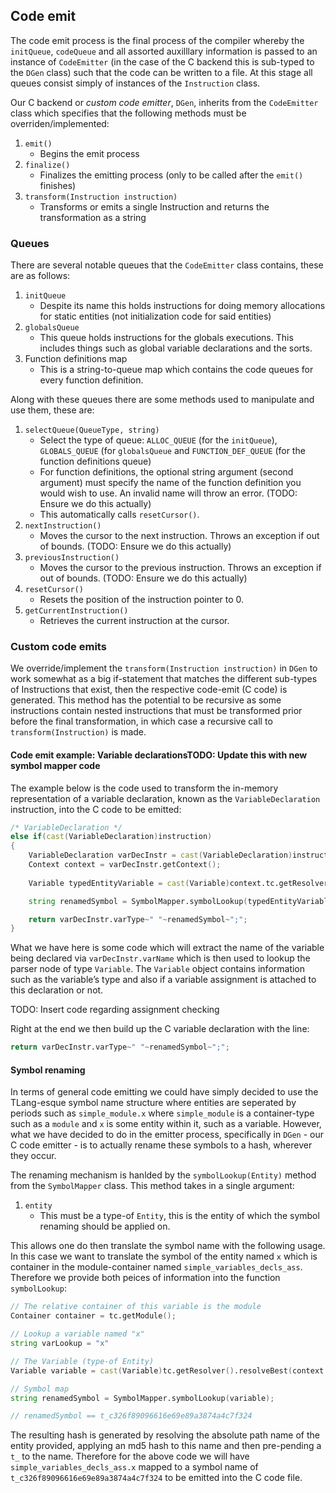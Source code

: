 ## Code emit

The code emit process is the final process of the compiler whereby the
`initQueue`, `codeQueue` and all assorted auxilllary information is
passed to an instance of `CodeEmitter` (in the case of the C backend
this is sub-typed to the `DGen` class) such that the code can be written
to a file. At this stage all queues consist simply of instances of the
`Instruction` class.

Our C backend or *custom code emitter*, `DGen`, inherits from the
`CodeEmitter` class which specifies that the following methods must be
overriden/implemented:

1.  `emit()`
    - Begins the emit process
2.  `finalize()`
    - Finalizes the emitting process (only to be called after the
      `emit()` finishes)
3.  `transform(Instruction instruction)`
    - Transforms or emits a single Instruction and returns the
      transformation as a string

### Queues

There are several notable queues that the `CodeEmitter` class contains,
these are as follows:

1.  `initQueue`
    - Despite its name this holds instructions for doing memory
      allocations for static entities (not initialization code for said
      entities)
2.  `globalsQueue`
    - This queue holds instructions for the globals executions. This
      includes things such as global variable declarations and the
      sorts.
3.  Function definitions map
    - This is a string-to-queue map which contains the code queues for
      every function definition.

Along with these queues there are some methods used to manipulate and
use them, these are:

1.  `selectQueue(QueueType, string)`
    - Select the type of queue: `ALLOC_QUEUE` (for the `initQueue`),
      `GLOBALS_QUEUE` (for `globalsQueue` and `FUNCTION_DEF_QUEUE` (for
      the function definitions queue)
    - For function definitions, the optional string argument (second
      argument) must specify the name of the function definition you
      would wish to use. An invalid name will throw an error. (TODO:
      Ensure we do this actually)
    - This automatically calls `resetCursor()`.
2.  `nextInstruction()`
    - Moves the cursor to the next instruction. Throws an exception if
      out of bounds. (TODO: Ensure we do this actually)
3.  `previousInstruction()`
    - Moves the cursor to the previous instruction. Throws an exception
      if out of bounds. (TODO: Ensure we do this actually)
4.  `resetCursor()`
    - Resets the position of the instruction pointer to 0.
5.  `getCurrentInstruction()`
    - Retrieves the current instruction at the cursor.

### Custom code emits

We override/implement the `transform(Instruction instruction)` in `DGen`
to work somewhat as a big if-statement that matches the different
sub-types of Instructions that exist, then the respective code-emit (C
code) is generated. This method has the potential to be recursive as
some instructions contain nested instructions that must be transformed
prior before the final transformation, in which case a recursive call to
`transform(Instruction)` is made.

#### Code emit example: Variable declarationsTODO: Update this with new symbol mapper code

The example below is the code used to transform the in-memory
representation of a variable declaration, known as the
`VariableDeclaration` instruction, into the C code to be emitted:

``` d
/* VariableDeclaration */
else if(cast(VariableDeclaration)instruction)
{
    VariableDeclaration varDecInstr = cast(VariableDeclaration)instruction;
    Context context = varDecInstr.getContext();
    
    Variable typedEntityVariable = cast(Variable)context.tc.getResolver().resolveBest(context.getContainer(), varDecInstr.varName);

    string renamedSymbol = SymbolMapper.symbolLookup(typedEntityVariable);

    return varDecInstr.varType~" "~renamedSymbol~";";
}
```

What we have here is some code which will extract the name of the
variable being declared via `varDecInstr.varName` which is then used to
lookup the parser node of type `Variable`. The `Variable` object
contains information such as the variable’s type and also if a variable
assignment is attached to this declaration or not.

TODO: Insert code regarding assignment checking

Right at the end we then build up the C variable declaration with the
line:

``` d
return varDecInstr.varType~" "~renamedSymbol~";";
```

#### Symbol renaming

In terms of general code emitting we could have simply decided to use
the TLang-esque symbol name structure where entities are seperated by
periods such as `simple_module.x` where `simple_module` is a
container-type such as a `module` and `x` is some entity within it, such
as a variable. However, what we have decided to do in the emitter
process, specifically in `DGen` - our C code emitter - is to actually
rename these symbols to a hash, wherever they occur.

The renaming mechanism is hanlded by the `symbolLookup(Entity)` method
from the `SymbolMapper` class. This method takes in a single argument:

1.  `entity`
    - This must be a type-of `Entity`, this is the entity of which the
      symbol renaming should be applied on.

This allows one do then translate the symbol name with the following
usage. In this case we want to translate the symbol of the entity named
`x` which is container in the module-container named
`simple_variables_decls_ass`. Therefore we provide both peices of
information into the function `symbolLookup`:

``` d
// The relative container of this variable is the module
Container container = tc.getModule();

// Lookup a variable named "x"
string varLookup = "x"

// The Variable (type-of Entity)
Variable variable = cast(Variable)tc.getResolver().resolveBest(context.getContainer(), varLookup);

// Symbol map
string renamedSymbol = SymbolMapper.symbolLookup(variable);

// renamedSymbol == t_c326f89096616e69e89a3874a4c7f324
```

The resulting hash is generated by resolving the absolute path name of
the entity provided, applying an md5 hash to this name and then
pre-pending a `t_` to the name. Therefore for the above code we will
have `simple_variables_decls_ass.x` mapped to a symbol name of
`t_c326f89096616e69e89a3874a4c7f324` to be emitted into the C code file.

